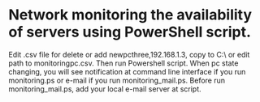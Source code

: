 
# Network monitoring the availability of servers using PowerShell script.

 Edit .csv file for delete or add newpcthree,192.168.1.3, copy to C:\ or edit path to monitoringpc.csv.
 Then run Powershell script.
 When pc state changing, you will see notification at command line interface if you run monitoring.ps or e-mail if you run monitoring_mail.ps. Before run monitoring_mail.ps, add your local e-mail server at script.
